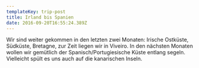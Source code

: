 ```yaml
---
templateKey: trip-post
title: Irland bis Spanien
date: 2016-09-20T16:55:24.389Z
---
```


Wir sind weiter gekommen in den letzten zwei Monaten: Irische Ostküste, Südküste, Bretagne, zur Zeit liegen wir in Viveiro. In den nächsten Monaten wollen wir gemütlich der Spanisch/Portugiesische Küste entlang segeln. Vielleicht spült es uns auch auf die kanarischen Inseln.
